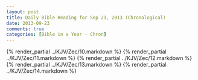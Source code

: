 ```yaml
---
layout: post
title: Daily Bible Reading for Sep 23, 2013 (Chronological)
date: 2013-09-23
comments: true
categories: [Bible in a Year - Chron]
---
```

{% render_partial ../KJV/Zec/10.markdown %}
{% render_partial ../KJV/Zec/11.markdown %}
{% render_partial ../KJV/Zec/12.markdown %}
{% render_partial ../KJV/Zec/13.markdown %}
{% render_partial ../KJV/Zec/14.markdown %}
